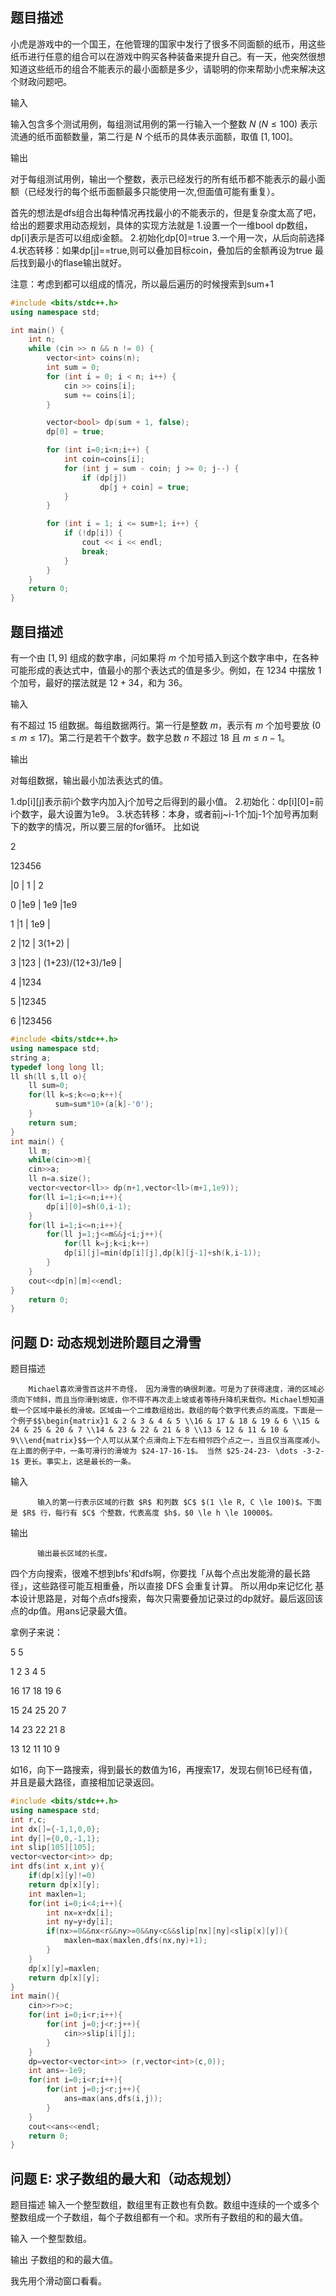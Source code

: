 ## 题目描述
小虎是游戏中的一个国王，在他管理的国家中发行了很多不同面额的纸币，用这些纸币进行任意的组合可以在游戏中购买各种装备来提升自己。有一天，他突然很想知道这些纸币的组合不能表示的最小面额是多少，请聪明的你来帮助小虎来解决这个财政问题吧。

输入

输入包含多个测试用例，每组测试用例的第一行输入一个整数 $N$ $(N \le 100)$ 表示流通的纸币面额数量，第二行是 $N$ 个纸币的具体表示面额，取值 $[1, 100]$。

输出

对于每组测试用例，输出一个整数，表示已经发行的所有纸币都不能表示的最小面额（已经发行的每个纸币面额最多只能使用一次,但面值可能有重复）。

首先的想法是dfs组合出每种情况再找最小的不能表示的，但是复杂度太高了吧，
给出的题要求用动态规划，具体的实现方法就是
1.设置一个一维bool dp数组，dp[i]表示是否可以组成i金额。
2.初始化dp[0]=true
3.一个用一次，从后向前选择
4.状态转移：如果dp[j]==true,则可以叠加目标coin，叠加后的金额再设为true
最后找到最小的flase输出就好。

注意：考虑到都可以组成的情况，所以最后遍历的时候搜索到sum+1

```cpp
#include <bits/stdc++.h>
using namespace std;

int main() {
    int n;
    while (cin >> n && n != 0) {
        vector<int> coins(n);
        int sum = 0;
        for (int i = 0; i < n; i++) {
            cin >> coins[i];
            sum += coins[i];
        }

        vector<bool> dp(sum + 1, false);
        dp[0] = true;

        for (int i=0;i<n;i++) {
            int coin=coins[i];
            for (int j = sum - coin; j >= 0; j--) {
                if (dp[j])
                    dp[j + coin] = true;
            }
        }

        for (int i = 1; i <= sum+1; i++) {
            if (!dp[i]) {
                cout << i << endl;
                break;
            }
        }
    }
    return 0;
}
```
## 题目描述
有一个由 $[1, 9]$ 组成的数字串，问如果将 $m$ 个加号插入到这个数字串中，在各种可能形成的表达式中，值最小的那个表达式的值是多少。例如，在 $1234$ 中摆放 $1$ 个加号，最好的摆法就是 $12+34$，和为 $36$。

输入

有不超过 $15$ 组数据。每组数据两行。第一行是整数 $m$，表示有 $m$ 个加号要放 $(0 \le m \le 17)$。第二行是若干个数字。数字总数 $n$ 不超过 $18$ 且 $m \le n-1$。

输出

对每组数据，输出最小加法表达式的值。

1.dp[i][j]表示前i个数字内加入j个加号之后得到的最小值。
2.初始化：dp[i][0]=前i个数字，最大设置为1e9。
3.状态转移：本身，或者前j~i-1个加j-1个加号再加剩下的数字的情况，所以要三层的for循环。
比如说 

2

123456

  |0     | 1                    | 2
  
0 |1e9   | 1e9                  |1e9

1 |1     | 1e9                  |

2 |12    | 3(1+2)               |

3 |123   | (1+23)/(12+3)/1e9    |

4 |1234

5 |12345

6 |123456

```cpp
#include <bits/stdc++.h>
using namespace std;
string a;
typedef long long ll;
ll sh(ll s,ll o){
    ll sum=0;
    for(ll k=s;k<=o;k++){
          sum=sum*10+(a[k]-'0');
    }
    return sum;
}
int main() {
    ll m;
    while(cin>>m){
    cin>>a;
    ll n=a.size();
    vector<vector<ll>> dp(n+1,vector<ll>(m+1,1e9));
    for(ll i=1;i<=n;i++){
        dp[i][0]=sh(0,i-1);
    }
    for(ll i=1;i<=n;i++){
        for(ll j=1;j<=m&&j<i;j++){
            for(ll k=j;k<i;k++)
            dp[i][j]=min(dp[i][j],dp[k][j-1]+sh(k,i-1));
        }
    }
    cout<<dp[n][m]<<endl;
}
    return 0;
}
```
## 问题 D: 动态规划进阶题目之滑雪

题目描述
      
        Michael喜欢滑雪百这并不奇怪， 因为滑雪的确很刺激。可是为了获得速度，滑的区域必须向下倾斜，而且当你滑到坡底，你不得不再次走上坡或者等待升降机来载你。Michael想知道载一个区域中最长的滑坡。区域由一个二维数组给出。数组的每个数字代表点的高度。下面是一个例子$$\begin{matrix}1 & 2 & 3 & 4 & 5 \\16 & 17 & 18 & 19 & 6 \\15 & 24 & 25 & 20 & 7 \\14 & 23 & 22 & 21 & 8 \\13 & 12 & 11 & 10 & 9\\\end{matrix}$$一个人可以从某个点滑向上下左右相邻四个点之一，当且仅当高度减小。在上面的例子中，一条可滑行的滑坡为 $24-17-16-1$。 当然 $25-24-23- \dots -3-2-1$ 更长。事实上，这是最长的一条。      
 输入
        
          输入的第一行表示区域的行数 $R$ 和列数 $C$ $(1 \le R, C \le 100)$。下面是 $R$ 行，每行有 $C$ 个整数，代表高度 $h$，$0 \le h \le 10000$。 
          
输出
        
          输出最长区域的长度。

四个方向搜索，很难不想到bfs'和dfs啊，你要找「从每个点出发能滑的最长路径」，这些路径可能互相重叠，所以直接 DFS 会重复计算。
所以用dp来记忆化
基本设计思路是，对每个点dfs搜索，每次只需要叠加记录过的dp就好。最后返回该点的dp值。用ans记录最大值。

拿例子来说：

5 5

1 2 3 4 5

16 17 18 19 6

15 24 25 20 7

14 23 22 21 8

13 12 11 10 9

如16，向下一路搜索，得到最长的数值为16，再搜索17，发现右侧16已经有值，并且是最大路径，直接相加记录返回。

```cpp
#include <bits/stdc++.h>
using namespace std;
int r,c;
int dx[]={-1,1,0,0};
int dy[]={0,0,-1,1};
int slip[105][105];
vector<vector<int>> dp;
int dfs(int x,int y){
    if(dp[x][y]!=0)
    return dp[x][y];
    int maxlen=1;
    for(int i=0;i<4;i++){
        int nx=x+dx[i];
        int ny=y+dy[i];
        if(nx>=0&&nx<r&&ny>=0&&ny<c&&slip[nx][ny]<slip[x][y]){
            maxlen=max(maxlen,dfs(nx,ny)+1);
        }
    }
    dp[x][y]=maxlen;
    return dp[x][y];
}
int main(){
    cin>>r>>c;
    for(int i=0;i<r;i++){
        for(int j=0;j<r;j++){
            cin>>slip[i][j];
        }
    }
    dp=vector<vector<int>> (r,vector<int>(c,0));
    int ans=-1e9;
    for(int i=0;i<r;i++){
        for(int j=0;j<r;j++){
            ans=max(ans,dfs(i,j));
        }
    }
    cout<<ans<<endl;
    return 0;
}
```
## 问题 E: 求子数组的最大和（动态规划）
题目描述
输入一个整型数组，数组里有正数也有负数。数组中连续的一个或多个整数组成一个子数组，每个子数组都有一个和。求所有子数组的和的最大值。

输入
一个整型数组。

输出
子数组的和的最大值。

我先用个滑动窗口看看。
